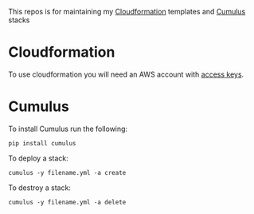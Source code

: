 This repos is for maintaining my [Cloudformation](https://aws.amazon.com/cloudformation/) templates and [Cumulus](https://github.com/cotdsa/cumulus) stacks

# Cloudformation
To use cloudformation you will need an AWS account with [access keys](http://docs.aws.amazon.com/IAM/latest/UserGuide/id_credentials_access-keys.html#Using_CreateAccessKey).

# Cumulus
To install Cumulus run the following:
```
pip install cumulus
```

To deploy a stack:
```
cumulus -y filename.yml -a create
```

To destroy a stack:
```
cumulus -y filename.yml -a delete
```

